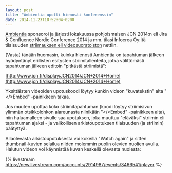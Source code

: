 ```yaml
---
layout: post
title: "Ambientia upotti hienosti konferenssin"
date: 2014-11-23T18:52:04+0200
---
```


[Ambientia](http://www.ambientia.fi) sponsoroi ja järjesti lokakuussa pohjoismaisen JCN 2014:n eli Jira & Confluence Nordic Conference 2014 ja mm. tilasi Infocrea Oy:ltä tilaisuuden [striimauksen eli videosuoratoiston](https://new.livestream.com/ITstriimIT/JCN2014) nettiin.<!--more-->

(Vasta) tänään huomasin, kuinka hienosti Ambientia on tapahtuman jälkeen hyödyntänyt erillisten esitysten striimitallenteita, jotka välittömästi tapahtuman jälkeen editoin "pitkästä striimistä":

[http://www.jcn.fi/display/JCN2014/JCN+2014+Home](http://www.jcn.fi/display/JCN2014/JCN+2014+Home)

Yksittäisten videoiden upotuskoodi löytyy kunkin videon "kuvatekstin" alta "</>Embed" -painikkeen takaa.

Jos muuten upottaa koko striimitapahtuman (koodi löytyy striimisivun ylimmän otsikkolohkon alareunasta niinikään "</>Embed" -painikkeen alta), niin haluamalleen sivulle saa upotuksen, joka muuttuu "eläväksi" striimin eli tapahtuman ajaksi - ja valikollisen arkistoupotuksen tilaisuuden (ja striimin) päätyttyä.

Allaolevasta arkistoupotuksesta voi kokeilla "Watch again" ja sitten thumbnail-kuvien selailua niiden molemmin puolin olevien nuolien avulla. Halutun videon voi käynnistää kuvan keskellä olevasta nuolesta: 

{% livestream https://new.livestream.com/accounts/2914987/events/3466541/player %}